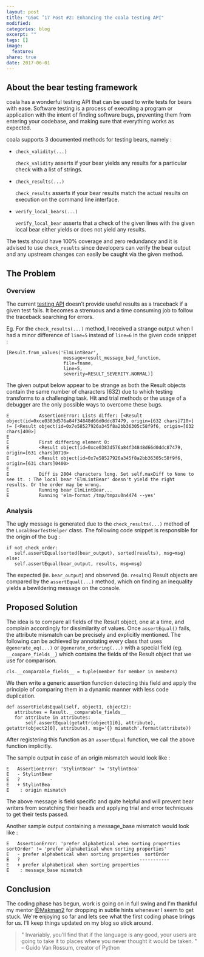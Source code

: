 ```yaml
---
layout: post
title: "GSoC ’17 Post #2: Enhancing the coala testing API"
modified:
categories: blog
excerpt: ""
tags: []
image:
  feature:
share: true
date: 2017-06-01
---
```

## About the bear testing framework
coala has a wonderful testing API that can be used to write tests for bears
with ease. Software testing is a process of executing a program or application
with the intent of finding software bugs, preventing them from entering your
codebase, and making sure that everything works as expected.

coala supports 3 documented methods for testing bears, namely :
* `check_validity(...)`

  `check_validity` asserts if your bear yields any results for a particular
  check with a list of strings.
* `check_results(...)`

  `check_results` asserts if your bear results match the actual results on
  execution on the command line interface.
* `verify_local_bears(...)`

  `verify_local_bear` asserts that a check of the given lines with the given
  local bear either yields or does not yield any results.

The tests should have 100% coverage and zero redundancy and it is advised to use
`check_results` since developers can verify the bear output and any upstream
changes can easily be caught via the given method.
## The Problem
### Overview
The current
[testing API](http://api.coala.io/en/latest/Developers/Writing_Tests.html)
doesn’t provide useful results as a traceback if a given test fails. It becomes
a strenuous and a time consuming job to follow the traceback searching
for errors.

Eg. For the `check_results(...)` method, I received a strange output when I had
a minor difference of `line=5` instead of `line=6` in the given code snippet :

```
[Result.from_values('ElmLintBear',
                     message=result_message_bad_function,
                     file=fname,
                     line=5,
                     severity=RESULT_SEVERITY.NORMAL)]
```
The given output below appear to be strange as both the Result objects contain
the same number of characters (632) due to which testing transforms to a
challenging task. Hit and trial methods or the usage of a debugger are the
only possible ways to overcome these bugs.
```
E           AssertionError: Lists differ: [<Result object(id=0xce0383d576a84f34848d66d0ddc87479, origin=[632 chars]710>] != [<Result object(id=0x7e58527926a345f8a2bb36305c58f9f6, origin=[632 chars]400>]
E           
E           First differing element 0:
E           <Result object(id=0xce0383d576a84f34848d66d0ddc87479, origin=[631 chars]0710>
E           <Result object(id=0x7e58527926a345f8a2bb36305c58f9f6, origin=[631 chars]0400>
E           
E           Diff is 2804 characters long. Set self.maxDiff to None to see it. : The local bear 'ElmLintBear' doesn't yield the right results. Or the order may be wrong.
E           Running bear ElmLintBear...
E           Running 'elm-format /tmp/tmpzu0n4474 --yes'
```

### Analysis
The ugly message is generated due to the `check_results(...)` method of the
`LocalBearTestHelper` class. The following code snippet is responsible for the
origin of the bug :
```
if not check_order:
   self.assertEqual(sorted(bear_output), sorted(results), msg=msg)
else:
   self.assertEqual(bear_output, results, msg=msg)
```
The expected (ie. `bear_output`) and observed (ie. `results`) Result objects
are compared by the `assertEqual(...)` method, which on finding an inequality
yields a bewildering message on the console.

## Proposed Solution
The idea is to compare all fields of the Result object, one at a time, and
complain accordingly for dissimilarity of values. Once `assertEqual()` fails,
the attribute mismatch can be precisely and explicitly mentioned.  The following
can be achieved by annotating every class that uses `@generate_eq(...)` or
`@generate_ordering(...)` with a special field (eg. `__compare_fields__`) which
contains the fields of the Result object that we use for comparison.
```
cls.__comparable_fields__ = tuple(member for member in members)
```
We then write a generic assertion function detecting this field and apply the
principle of comparing them in a dynamic manner with less code duplication.
```
def assertFieldsEqual(self, object1, object2):
   attributes = Result.__comparable_fields__
   for attribute in attributes:
       self.assertEqual(getattr(object1[0], attribute), getattr(object2[0], attribute), msg='{} mismatch'.format(attribute))
```
After registering this function as an `assertEqual` function, we call the above
function implicitly.

The sample output in case of an origin mismatch would look like :
```
E   AssertionError: 'StylintBear' != 'StylintBea'
E   - StylintBear
E   ?           -
E   + StylintBea
E    : origin mismatch
```
The above message is field specific and quite helpful and will prevent bear
writers from scratching their heads and applying trial and error techniques to
get their tests passed.

Another sample output containing a message_base mismatch would look like :
```
E   AssertionError: 'prefer alphabetical when sorting properties  sortOrder' != 'prefer alphabetical when sorting properties'
E   - prefer alphabetical when sorting properties  sortOrder
E   ?                                            -----------
E   + prefer alphabetical when sorting properties
E    : message_base mismatch
```
## Conclusion
The coding phase has begun, work is going on in full swing and I'm thankful
my mentor [@Makman2](https://github.com/Makman2) for dropping in subtle hints
whenever I seem to get stuck. We're enjoying so far and lets see what the first
coding phase brings for us. I'll keep things updated on my blog so stick around.

> " Invariably, you’ll find that if the language is any good, your users are
going to take it to places where you never thought it would be taken. " –
Guido Van Rossum, creator of Python
